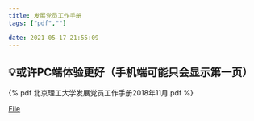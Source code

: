 ```yaml
---
title: 发展党员工作手册
tags: ["pdf",""]

date: 2021-05-17 21:55:09
---
```




## 💡或许PC端体验更好（手机端可能只会显示第一页）

{% pdf 北京理工大学发展党员工作手册2018年11月.pdf %}

[File](北京理工大学发展党员工作手册2018年11月.pdf)

